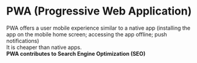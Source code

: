 # PWA (Progressive Web Application)
PWA offers a user mobile experience similar to a native app (installing the app on the mobile home screen; accessing the app offline; push notifications)  
It is cheaper than native apps.  
**PWA contributes to Search Engine Optimization (SEO)**

